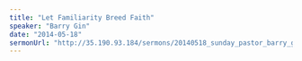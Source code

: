 ```yaml
---
title: "Let Familiarity Breed Faith"
speaker: "Barry Gin"
date: "2014-05-18"
sermonUrl: "http://35.190.93.184/sermons/20140518_sunday_pastor_barry_gin_let_familiarity_breed_faith.mp3"
---
```

